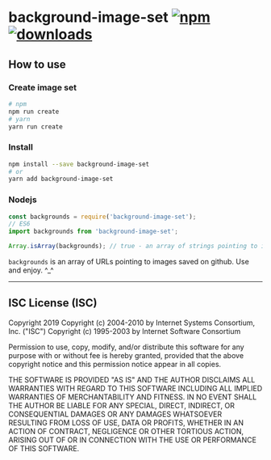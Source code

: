 # background-image-set [![npm][npm-image]][npm-url] [![downloads][downloads-image]][downloads-url]

[npm-image]: https://img.shields.io/npm/v/background-image-set.svg
[npm-url]: https://npmjs.org/package/background-image-set
[downloads-image]: https://img.shields.io/npm/dm/background-image-set.svg
[downloads-url]: https://npmjs.org/package/background-image-set

## How to use

### Create image set
```sh
# npm
npm run create
# yarn
yarn run create
```

### Install
```sh
npm install --save background-image-set
# or
yarn add background-image-set
```

### Nodejs
```js
const backgrounds = require('background-image-set');
// ES6
import backgrounds from 'background-image-set';

Array.isArray(backgrounds); // true - an array of strings pointing to images
```

`backgrounds` is an array of URLs pointing to images saved on github. Use and enjoy. ^_^

---

## ISC License (ISC)

Copyright 2019 <CraigglesO>
Copyright (c) 2004-2010 by Internet Systems Consortium, Inc. ("ISC")
Copyright (c) 1995-2003 by Internet Software Consortium


Permission to use, copy, modify, and/or distribute this software for any purpose with or without fee is hereby granted, provided that the above copyright notice and this permission notice appear in all copies.

THE SOFTWARE IS PROVIDED "AS IS" AND THE AUTHOR DISCLAIMS ALL WARRANTIES WITH REGARD TO THIS SOFTWARE INCLUDING ALL IMPLIED WARRANTIES OF MERCHANTABILITY AND FITNESS. IN NO EVENT SHALL THE AUTHOR BE LIABLE FOR ANY SPECIAL, DIRECT, INDIRECT, OR CONSEQUENTIAL DAMAGES OR ANY DAMAGES WHATSOEVER RESULTING FROM LOSS OF USE, DATA OR PROFITS, WHETHER IN AN ACTION OF CONTRACT, NEGLIGENCE OR OTHER TORTIOUS ACTION, ARISING OUT OF OR IN CONNECTION WITH THE USE OR PERFORMANCE OF THIS SOFTWARE.
